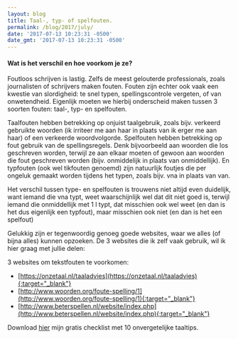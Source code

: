 ```yaml
---
layout: blog
title: Taal-, typ- of spelfouten.
permalink: /blog/2017/july/
date: '2017-07-13 10:23:31 -0500'
date_gmt: '2017-07-13 10:23:31 -0500'
---
```

#### Wat is het verschil en hoe voorkom je ze?

Foutloos schrijven is lastig. Zelfs de meest gelouterde professionals, zoals journalisten of schrijvers maken fouten. Fouten zijn echter ook vaak een kwestie van slordigheid: te snel typen, spellingscontrole vergeten, of van onwetendheid. Eigenlijk moeten we hierbij onderscheid maken tussen 3 soorten fouten: taal-, typ- en spelfouten.

Taalfouten hebben betrekking op onjuist taalgebruik, zoals bijv. verkeerd gebruikte woorden (ik irriteer me aan haar in plaats van ik erger me aan haar) of een verkeerde woordvolgorde. Spelfouten hebben betrekking op fout gebruik van de spellingsregels. Denk bijvoorbeeld aan woorden die los geschreven worden, terwijl ze aan elkaar moeten of gewoon aan woorden die fout geschreven worden (bijv. onmiddelijk in plaats van onmiddellijk). En typfouten (ook wel tikfouten genoemd) zijn natuurlijk foutjes die per ongeluk gemaakt worden tijdens het typen, zoals bijv. vna in plaats van van.

Het verschil tussen type- en spelfouten is trouwens niet altijd even duidelijk, want iemand die vna typt, weet waarschijnlijk wel dat dit niet goed is, terwijl iemand die onmiddellijk met 1 l typt, dat misschien ook wel weet (en dan is het dus eigenlijk een typfout), maar misschien ook niet (en dan is het een spelfout)

Gelukkig zijn er tegenwoordig genoeg goede websites, waar we alles (of bijna alles) kunnen opzoeken. De 3 websites die ik zelf vaak gebruik, wil ik hier graag met jullie delen:

3 websites om tekstfouten te voorkomen:

 * [https://onzetaal.nl/taaladvies](https://onzetaal.nl/taaladvies){:target="_blank"}
 * [http://www.woorden.org/foute-spelling/1](http://www.woorden.org/foute-spelling/1){:target="_blank"}
 * [http://www.beterspellen.nl/website/index.php](http://www.beterspellen.nl/website/index.php){:target="_blank"}

 

 

Download [hier](/img/taalfouten.pdf) mijn gratis checklist met 10 onvergetelijke taaltips.
